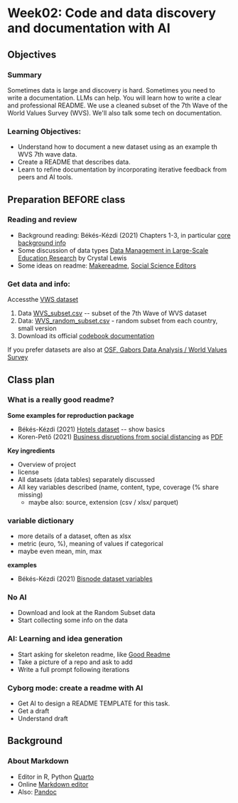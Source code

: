 # Week02: Code and data discovery and documentation with AI

## Objectives 

### Summary

Sometimes data is large and discovery is hard. Sometimes you need to write a documentation. LLMs can help. You will learn how to write a clear and professional README. We use a cleaned subset of the 7th Wave of the World Values Survey (WVS). We'll also talk some tech on documentation. 

### Learning Objectives:

* Understand how to document a new dataset using as an example th WVS 7th wave data.
* Create a README that describes data.
* Learn to refine documentation by incorporating iterative feedback from peers and AI tools.

## Preparation BEFORE class

### Reading and review

* Background reading: Békés-Kézdi (2021) Chapters 1-3, in particular [core background info](/week02/assets/da-background.md) 
* Some discussion of data types [Data Management in Large-Scale Education Research](https://datamgmtinedresearch.com/structure) by Crystal Lewis
* Some ideas on readme:  [Makereadme](https://www.makeareadme.com/), [Social Science Editors](https://social-science-data-editors.github.io/template_README/)
  
### Get data and info: 

Accessthe [VWS dataset](/data/VWS)
1. Data [WVS_subset.csv](/data/VWS/WVS_subset.csv)   --  subset of the 7th Wave of WVS dataset
2. Data: [WVS_random_subset.csv](/data/VWS/WVS_random_subset500.csv) - random subset from each country, small version
3. Download its official [codebook documentation](/data/VWS/codebook.pdf) 

If you prefer datasets are also at [OSF, Gabors Data Analysis / World Values Survey](https://osf.io/mfd6s/)

## Class plan 

### What is a really good readme?

**Some examples for reproduction package**

* Békés-Kézdi (2021) [Hotels dataset](https://gabors-data-analysis.com/datasets/hotels-europe/) -- show basics
* Koren-Pető (2021) [Business disruptions from social distancing](https://zenodo.org/records/4016325/preview/README.md?include_deleted=0) as [PDF](https://zenodo.org/records/4016325/files/README.pdf?download=1)

**Key ingredients**

* Overview of project
* license 
* All datasets (data tables) separately discussed
* All key variables described (name, content, type, coverage (% share missing)
  * maybe also: source, extension (csv / xlsx/ parquet)

### variable dictionary

* more details of a dataset, often as xlsx
* metric (euro, %), meaning of values if categorical
* maybe even mean, min, max

**examples**

* Békés-Kézdi (2021) [Bisnode dataset variables](https://osf.io/9a3t4)

### No AI

* Download and look at the Random Subset data
* Start collecting some info on the data

### AI: Learning and idea generation

* Start asking for skeleton readme, like [Good Readme](https://chatgpt.com/share/67bc35fc-080c-8000-8e06-30b997c6781e)
* Take a picture of a repo and ask to add
* Write a full prompt following iterations

### Cyborg mode: create a readme with AI
* Get AI to design a README TEMPLATE for this task.
* Get a draft
* Understand draft

## Background


### About Markdown

* Editor in R, Python [Quarto](https://quarto.org/)
* Online [Markdown editor](https://jbt.github.io/markdown-editor/)
* Also: [Pandoc](https://pandoc.org/) 

